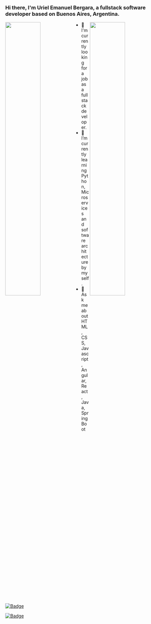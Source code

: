 ### Hi there, I'm Uriel Emanuel Bergara, a fullstack software developer based on Buenos Aires, Argentina.

<img align="right" width="47%" src="https://github-readme-stats.vercel.app/api?username=urielemak&show_icons=true&theme=gotham" />

<img align="left" width="47%" src="https://github-readme-stats.vercel.app/api/top-langs/?username=urielemak&layout=compact&show_icons=true&theme=gotham" />

- :office: I'm currently looking for a job as a fullstack developer.
- 🌱 I’m currently learning Python, Microservices and software architecture by myself.
- 💬 Ask me about HTML, CSS, Javascript, Angular, React, Java, SpringBoot

[![Badge](https://widget.realdeveloper.pro/api/badge?title=Languages%20and%20Framework&badges=JavaScript,React,Redux,TaildwindCss,Boostrap,Node.js,SpringBoot,Hibernate,OSGI)](https://github.com/kijepark)

[![Badge](https://widget.realdeveloper.pro/api/badge?title=Databases%20and%20Devops&badges=Linux,MySQL,SQLite,H2,Git,GithubActions,Jenkins,Docker)](https://github.com/kijepark)
